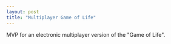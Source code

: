 ```yaml
---
layout: post
title: "Multiplayer Game of Life"
---
```


MVP for an electronic multiplayer version of the "Game of Life".
